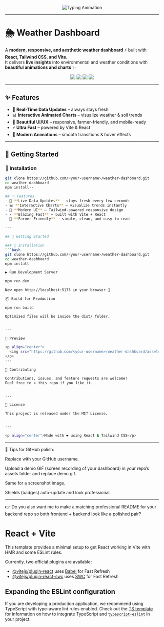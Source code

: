 <!-- Animated Banner -->
<p align="center">
  <img src="https://readme-typing-svg.herokuapp.com?font=Fira+Code&weight=600&size=30&duration=3000&pause=1000&color=4F46E5&center=true&vCenter=true&width=700&lines=🌦️+Weather+Dashboard;📊+Real-Time+Weather+Insights;⚡+React+%2B+Tailwind+CSS+%2B+Vite;🌱+Farmer-Friendly+Design;🚀+Blazing+Fast+Performance" alt="Typing Animation" />
</p>

---

# 🌦️ Weather Dashboard

A **modern, responsive, and aesthetic weather dashboard** ⚡ built with **React, Tailwind CSS, and Vite**.  
It delivers **live insights** into environmental and weather conditions with **beautiful animations and charts** ✨  

<p align="center">
  <img src="https://img.shields.io/badge/React-18-blue?style=for-the-badge&logo=react&logoColor=white" />
  <img src="https://img.shields.io/badge/TailwindCSS-3-38B2AC?style=for-the-badge&logo=tailwindcss&logoColor=white" />
  <img src="https://img.shields.io/badge/Vite-Fast-purple?style=for-the-badge&logo=vite&logoColor=yellow" />
  <img src="https://img.shields.io/badge/License-MIT-green?style=for-the-badge" />
</p>

---

## ✨ Features
- 📡 **Real-Time Data Updates** – always stays fresh  
- 📊 **Interactive Animated Charts** – visualize weather & soil trends  
- 🎨 **Beautiful UI/UX** – responsive, farmer-friendly, and mobile-ready  
- ⚡ **Ultra Fast** – powered by Vite & React  
- 🌈 **Modern Animations** – smooth transitions & hover effects  

---

## 🚀 Getting Started

### 🔧 Installation
```bash
git clone https://github.com/<your-username>/weather-dashboard.git
cd weather-dashboard
npm install--

## ✨ Features
- 📡 **Live Data Updates** – stays fresh every few seconds  
- 📊 **Interactive Charts** – visualize trends instantly  
- 🎨 **Modern UI** – Tailwind-powered responsive design  
- ⚡ **Blazing Fast** – built with Vite + React  
- 🌱 **Farmer Friendly** – simple, clean, and easy to read  

---

## 🚀 Getting Started

### 🔧 Installation
```bash
git clone https://github.com/<your-username>/weather-dashboard.git
cd weather-dashboard
npm install

▶️ Run Development Server

npm run dev

Now open http://localhost:5173 in your browser 🎉

📦 Build for Production

npm run build

Optimized files will be inside the dist/ folder.


---

📸 Preview

<p align="center">
  <img src="https://github.com/<your-username>/weather-dashboard/assets/0000000/screenshot.png" alt="Dashboard Screenshot" width="750"/>
</p>
---

🤝 Contributing

Contributions, issues, and feature requests are welcome!
Feel free to ⭐️ this repo if you like it.


---

📜 License

This project is released under the MIT License.


---

<p align="center">Made with ❤️ using React & Tailwind CSS</p>
```
---

🔑 Tips for GitHub polish:

Replace <your-username> with your GitHub username.

Upload a demo GIF (screen recording of your dashboard) in your repo’s assets folder and replace demo.gif.

Same for a screenshot image.

Shields (badges) auto-update and look professional.



---

👉 Do you also want me to make a matching professional README for your backend repo so both frontend + backend look like a polished pair?




# React + Vite

This template provides a minimal setup to get React working in Vite with HMR and some ESLint rules.

Currently, two official plugins are available:

- [@vitejs/plugin-react](https://github.com/vitejs/vite-plugin-react/blob/main/packages/plugin-react) uses [Babel](https://babeljs.io/) for Fast Refresh
- [@vitejs/plugin-react-swc](https://github.com/vitejs/vite-plugin-react/blob/main/packages/plugin-react-swc) uses [SWC](https://swc.rs/) for Fast Refresh

## Expanding the ESLint configuration

If you are developing a production application, we recommend using TypeScript with type-aware lint rules enabled. Check out the [TS template](https://github.com/vitejs/vite/tree/main/packages/create-vite/template-react-ts) for information on how to integrate TypeScript and [`typescript-eslint`](https://typescript-eslint.io) in your project.
